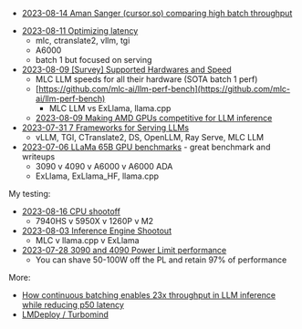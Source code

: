 * [2023-08-14 Aman Sanger (cursor.so) comparing high batch throughput](https://twitter.com/amanrsanger/status/1690828453233463297)
- [2023-08-11 Optimizing latency](https://hamel.dev/notes/llm/inference/03_inference.html)
  - mlc, ctranslate2, vllm, tgi
  - A6000
  - batch 1 but focused on serving
- [2023-08-09 [Survey] Supported Hardwares and Speed](https://github.com/mlc-ai/mlc-llm/issues/15)
  - MLC LLM speeds for all their hardware (SOTA batch 1 perf)
  - [https://github.com/mlc-ai/llm-perf-bench](https://github.com/mlc-ai/llm-perf-bench)
    - MLC LLM vs ExLlama, llama.cpp
  - [2023-08-09 Making AMD GPUs competitive for LLM inference](https://blog.mlc.ai/2023/08/09/Making-AMD-GPUs-competitive-for-LLM-inference)
- [2023-07-31 7 Frameworks for Serving LLMs  
](https://betterprogramming.pub/frameworks-for-serving-llms-60b7f7b23407)
  - vLLM, TGI, CTranslate2, DS, OpenLLM, Ray Serve, MLC LLM
- [2023-07-06 LLaMa 65B GPU benchmarks](https://www.reddit.com/r/LocalLLaMA/comments/14s7j9j/comment/jqy8shq/) - great benchmark and writeups 
  - 3090 v 4090 v A6000 v A6000 ADA
  - ExLlama, ExLlama_HF, llama.cpp

My testing:

- [2023-08-16 CPU shootoff](https://github.com/lhl/linuxlaptops/wiki/Minisforum-UM790-Pro#llamacpp)
  - 7940HS v 5950X v 1260P v M2
- [2023-08-03 Inference Engine Shootout](https://docs.google.com/spreadsheets/d/1kT4or6b0Fedd-W_jMwYpb63e1ZR3aePczz3zlbJW-Y4/edit#gid=1788227831)
  - MLC v llama.cpp v ExLlama
- [2023-07-28 3090 and 4090 Power Limit performance](https://docs.google.com/spreadsheets/d/1kT4or6b0Fedd-W_jMwYpb63e1ZR3aePczz3zlbJW-Y4/edit#gid=535675890)
  - You can shave 50-100W off the PL and retain 97% of performance

More:

- [How continuous batching enables 23x throughput in LLM inference while reducing p50 latency](https://www.anyscale.com/blog/continuous-batching-llm-inference)
- [LMDeploy / Turbomind](https://github.com/InternLM/lmdeploy)
